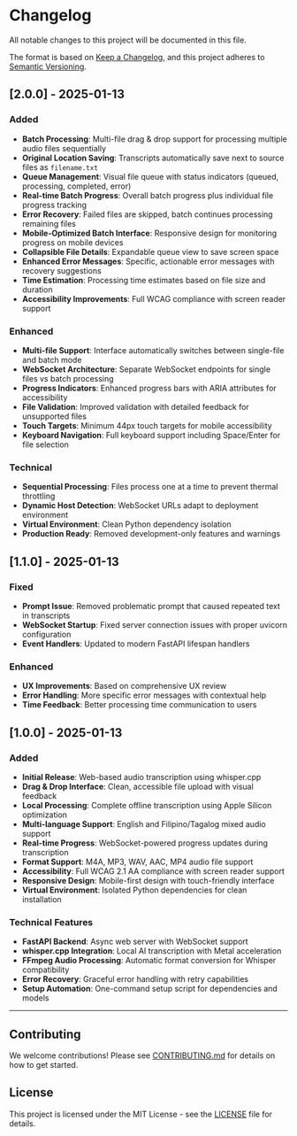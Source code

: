 # Changelog

All notable changes to this project will be documented in this file.

The format is based on [Keep a Changelog](https://keepachangelog.com/en/1.0.0/),
and this project adheres to [Semantic Versioning](https://semver.org/spec/v2.0.0.html).

## [2.0.0] - 2025-01-13

### Added
- **Batch Processing**: Multi-file drag & drop support for processing multiple audio files sequentially
- **Original Location Saving**: Transcripts automatically save next to source files as `filename.txt`
- **Queue Management**: Visual file queue with status indicators (queued, processing, completed, error)
- **Real-time Batch Progress**: Overall batch progress plus individual file progress tracking
- **Error Recovery**: Failed files are skipped, batch continues processing remaining files
- **Mobile-Optimized Batch Interface**: Responsive design for monitoring progress on mobile devices
- **Collapsible File Details**: Expandable queue view to save screen space
- **Enhanced Error Messages**: Specific, actionable error messages with recovery suggestions
- **Time Estimation**: Processing time estimates based on file size and duration
- **Accessibility Improvements**: Full WCAG compliance with screen reader support

### Enhanced
- **Multi-file Support**: Interface automatically switches between single-file and batch mode
- **WebSocket Architecture**: Separate WebSocket endpoints for single files vs batch processing
- **Progress Indicators**: Enhanced progress bars with ARIA attributes for accessibility
- **File Validation**: Improved validation with detailed feedback for unsupported files
- **Touch Targets**: Minimum 44px touch targets for mobile accessibility
- **Keyboard Navigation**: Full keyboard support including Space/Enter for file selection

### Technical
- **Sequential Processing**: Files process one at a time to prevent thermal throttling
- **Dynamic Host Detection**: WebSocket URLs adapt to deployment environment
- **Virtual Environment**: Clean Python dependency isolation
- **Production Ready**: Removed development-only features and warnings

## [1.1.0] - 2025-01-13

### Fixed
- **Prompt Issue**: Removed problematic prompt that caused repeated text in transcripts
- **WebSocket Startup**: Fixed server connection issues with proper uvicorn configuration
- **Event Handlers**: Updated to modern FastAPI lifespan handlers

### Enhanced
- **UX Improvements**: Based on comprehensive UX review
- **Error Handling**: More specific error messages with contextual help
- **Time Feedback**: Better processing time communication to users

## [1.0.0] - 2025-01-13

### Added
- **Initial Release**: Web-based audio transcription using whisper.cpp
- **Drag & Drop Interface**: Clean, accessible file upload with visual feedback
- **Local Processing**: Complete offline transcription using Apple Silicon optimization
- **Multi-language Support**: English and Filipino/Tagalog mixed audio support
- **Real-time Progress**: WebSocket-powered progress updates during transcription
- **Format Support**: M4A, MP3, WAV, AAC, MP4 audio file support
- **Accessibility**: Full WCAG 2.1 AA compliance with screen reader support
- **Responsive Design**: Mobile-first design with touch-friendly interface
- **Virtual Environment**: Isolated Python dependencies for clean installation

### Technical Features
- **FastAPI Backend**: Async web server with WebSocket support
- **whisper.cpp Integration**: Local AI transcription with Metal acceleration
- **FFmpeg Audio Processing**: Automatic format conversion for Whisper compatibility
- **Error Recovery**: Graceful error handling with retry capabilities
- **Setup Automation**: One-command setup script for dependencies and models

---

## Contributing

We welcome contributions! Please see [CONTRIBUTING.md](CONTRIBUTING.md) for details on how to get started.

## License

This project is licensed under the MIT License - see the [LICENSE](LICENSE) file for details.